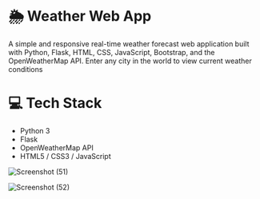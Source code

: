 # 🌦️ Weather Web App
A simple and responsive real-time weather forecast web application built with Python, Flask, HTML, CSS, JavaScript, Bootstrap, and the OpenWeatherMap API.
Enter any city in the world to view current weather conditions

# 💻 Tech Stack
- Python 3
- Flask
- OpenWeatherMap API
- HTML5 / CSS3 / JavaScript
  
![Screenshot (51)](https://github.com/user-attachments/assets/b6cbc811-c4eb-433e-be78-5acc69308a3f)

![Screenshot (52)](https://github.com/user-attachments/assets/7f105423-7eb7-46fe-aad4-5733cfa65e0a)
